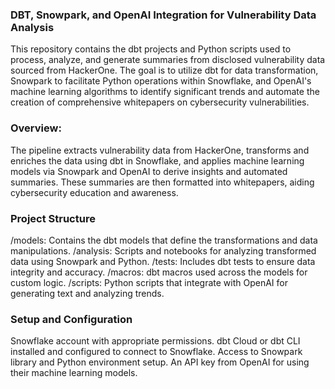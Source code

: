 ### DBT, Snowpark, and OpenAI Integration for Vulnerability Data Analysis

This repository contains the dbt projects and Python scripts used to process, analyze, and generate summaries from disclosed vulnerability data sourced from HackerOne. The goal is to utilize dbt for data transformation, Snowpark to facilitate Python operations within Snowflake, and OpenAI's machine learning algorithms to identify significant trends and automate the creation of comprehensive whitepapers on cybersecurity vulnerabilities.

### Overview:

The pipeline extracts vulnerability data from HackerOne, transforms and enriches the data using dbt in Snowflake, and applies machine learning models via Snowpark and OpenAI to derive insights and automated summaries. These summaries are then formatted into whitepapers, aiding cybersecurity education and awareness.

### Project Structure

/models: Contains the dbt models that define the transformations and data manipulations.
/analysis: Scripts and notebooks for analyzing transformed data using Snowpark and Python.
/tests: Includes dbt tests to ensure data integrity and accuracy.
/macros: dbt macros used across the models for custom logic.
/scripts: Python scripts that integrate with OpenAI for generating text and analyzing trends.

### Setup and Configuration

Snowflake account with appropriate permissions.
dbt Cloud or dbt CLI installed and configured to connect to Snowflake.
Access to Snowpark library and Python environment setup.
An API key from OpenAI for using their machine learning models.
